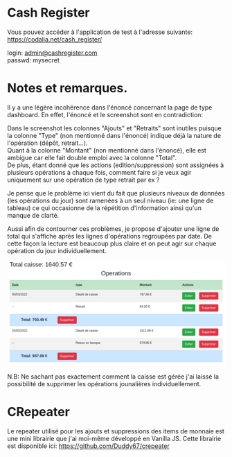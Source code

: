 # Cash Register

Vous pouvez accéder à l'application de test à l'adresse suivante:
https://codalia.net/cash_register/

login: admin@cashregister.com  
passwd: mysecret

# Notes et remarques.

Il y a une légère incohérence dans l'énoncé concernant la page de type dashboard.
En effet, l'énoncé et le screenshot sont en contradiction:

Dans le screenshot les colonnes "Ajouts" et "Retraits" sont inutiles puisque la colonne "Type" (non mentionné dans l'énoncé) indique déjà la nature de l'opération (dépôt, retrait...).  
Quant à la colonne "Montant" (non mentionné dans l'énoncé), elle est ambigue car elle fait double emploi avec la colonne "Total".  
De plus, étant donné que les actions (edition/suppression) sont assignées à plusieurs opérations à chaque fois, comment faire si je veux agir uniquement sur une opération de type retrait par ex ?

Je pense que le problème ici vient du fait que plusieurs niveaux de données (les opérations du jour) sont ramenées à un seul niveau (ie: une ligne de tableau) ce qui occasionne de la répétition d'information ainsi qu'un manque de clarté.

Aussi afin de contourner ces problèmes, je propose d'ajouter une ligne de total qui s'affiche après les lignes d'opérations regroupées par date. 
De cette façon la lecture est beaucoup plus claire et on peut agir sur chaque opération du jour individuellement.  

![Screenshot list](screenshot_list.png)

N.B: Ne sachant pas exactement comment la caisse est gérée j'ai laissé la possibilité de supprimer les opérations jounalières individuellement.


# CRepeater   
Le repeater utilisé pour les ajouts et suppressions des items de monnaie est une mini librairie que j'ai moi-même développé en Vanilla JS. 
Cette librairie est disponible ici: https://github.com/Duddy67/crepeater

